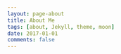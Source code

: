 ```yaml
---
layout: page-about
title: About Me
tags: [about, Jekyll, theme, moon]
date: 2017-01-01
comments: false
---
```

